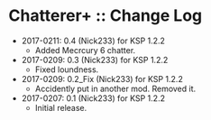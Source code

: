 # Chatterer+ :: Change Log

* 2017-0211: 0.4 (Nick233) for KSP 1.2.2
	+ Added Mecrcury 6  chatter.
* 2017-0209: 0.3 (Nick233) for KSP 1.2.2
	+ Fixed loundness.
* 2017-0209: 0.2_Fix (Nick233) for KSP 1.2.2
	+ Accidently put in another mod. Removed it.
* 2017-0207: 0.1 (Nick233) for KSP 1.2.2
	+ Initial release.

